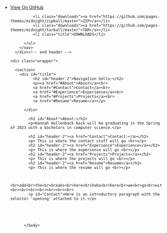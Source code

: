 <body>
      <div id="header">
        <nav>
          <ul>
            <li class="fork"><a href="https://github.com/pages-themes/midnight">View On GitHub</a></li>
            
              <li class="downloads"><a href="https://github.com/pages-themes/midnight/zipball/master">ZIP</a></li>
              <li class="downloads"><a href="https://github.com/pages-themes/midnight/tarball/master">TAR</a></li>
              <li class="title">DOWNLOADS</li>
            
          </ul>
        </nav>
      </div><!-- end header -->

    <div class="wrapper">

      <section>
        <div id="title">
              <h2 id="header-2">Navigation hello:</h2>
              <p><a href="#About">About</a><br>
              <a href="#Contact">Contact</a><br>
              <a href="#Experience">Experience</a><br>
              <a href="#Projects">Projects</a><br>
              <a href="#Resume">Resume</a></p>
              
          </div>
            
            <h2 id="About">About:</h2>
            <p>Hannah Hollenback back will be graduating in the Spring of 2023 with a bachelors in computer science.</p>

            <h2 id="header-2"><a href="Contact">Contact:</a></h2>
            <p> This is where the contact stuff will go <br></p>
            <h2 id="header-2"><a href="Experience">Experience</a></h2>
            <p> This is where the experience will go <br></p>
            <h2 id="header-2"><a href="Projects">Projects</a></h2>
            <p> This is where the projects will go <br></p>
            <h2 id="header-2"><a href="Resume">Resume</a></h2>
            <p> This is where the resume will go <br></p>
            
            
            <br>add<br>the<br>breaks<br>here<br>haha<br>here<br>we<br>go<br>with<br>this<br>shiz<br>heck<br>this<br>is<br>taking<br>too<br>long<br><br><br><br><br><br><br><br>
            <p id="Contact">Here is an introductory paragraph with the selector 'opening' attached to it.</p>


        
                   
            
          </body>
